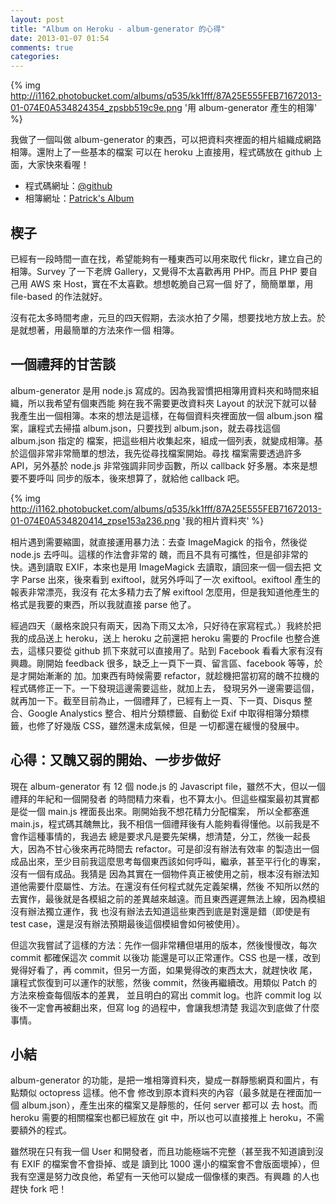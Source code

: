```yaml
---
layout: post
title: "Album on Heroku - album-generator 的心得"
date: 2013-01-07 01:54
comments: true
categories: 
---
```


{% img http://i1162.photobucket.com/albums/q535/kk1fff/87A25E555FEB71672013-01-074E0A534824354_zpsbb519c9e.png '用 album-generator 產生的相簿' %}

我做了一個叫做 album-generator 的東西，可以把資料夾裡面的相片組織成網路相簿。還附上了一些基本的檔案
可以在 heroku 上直接用，程式碼放在 github 上面，大家快來看喔！

* 程式碼網址：<a href="https://github.com/kk1fff/album-generator">@github</a>
* 相簿網址：<a href="http://photo.patrickz.net/">Patrick's Album</a>

## 楔子

已經有一段時間一直在找，希望能夠有一種東西可以用來取代 flickr，建立自己的相簿。Survey 了一下老牌
Gallery，又覺得不太喜歡再用 PHP。而且 PHP 要自己用 AWS 來 Host，實在不太喜歡。想想乾脆自己寫一個
好了，簡簡單單，用 file-based 的作法就好。

沒有花太多時間考慮，元旦的四天假期，去淡水拍了夕陽，想要找地方放上去。於是就想著，用最簡單的方法來作一個
相簿。

## 一個禮拜的甘苦談

album-generator 是用 node.js 寫成的。因為我習慣把相簿用資料夾和時間來組織，所以我希望有個東西能
夠在我不需要更改資料夾 Layout 的狀況下就可以替我產生出一個相簿。本來的想法是這樣，在每個資料夾裡面放一個
album.json 檔案，讓程式去掃描 album.json，只要找到 album.json，就去尋找這個 album.json 指定的
檔案，把這些相片收集起來，組成一個列表，就變成相簿。基於這個非常非常簡單的想法，我先從尋找檔案開始。尋找
檔案需要透過許多 API，另外基於 node.js 非常強調非同步函數，所以 callback 好多層。本來是想要不要呼叫
同步的版本，後來想算了，就給他 callback 吧。

{% img http://i1162.photobucket.com/albums/q535/kk1fff/87A25E555FEB71672013-01-074E0A534820414_zpse153a236.png '我的相片資料夾' %}

相片遇到需要縮圖，就直接運用暴力法：去查 ImageMagick 的指令，然後從 node.js 去呼叫。這樣的作法會非常的
醜，而且不具有可攜性，但是卻非常的快。遇到讀取 EXIF，本來也是用 ImageMagick 去讀取，讀回來一個一個去把
文字 Parse 出來，後來看到 exiftool，就另外呼叫了一次 exiftool。exiftool 產生的報表非常漂亮，我沒有
花太多精力去了解 exiftool 怎麼用，但是我知道他產生的格式是我要的東西，所以我就直接 parse 他了。

經過四天（嚴格來說只有兩天，因為下雨又太冷，只好待在家寫程式。）我終於把我的成品送上 heroku，送上 heroku
之前還把 heroku 需要的 Procfile 也整合進去，這樣只要從 github 抓下來就可以直接用了。貼到 Facebook
看看大家有沒有興趣。剛開始 feedback 很多，缺乏上一頁下一頁、留言區、facebook 等等，於是才開始漸漸的
加。加東西有時候需要 refactor，就趁機把當初寫的醜不拉機的程式碼修正一下。一下發現這邊需要這些，就加上去，
發現另外一邊需要這個，就再加一下。截至目前為止，一個禮拜了，已經有上一頁、下一頁、Disqus 整合、Google
Analystics 整合、相片分類標籤、自動從 Exif 中取得相簿分類標籤，也修了好幾版 CSS，雖然還未成氣候，但是
一切都還在緩慢的發展中。

## 心得：又醜又弱的開始、一步步做好

現在 album-generator 有 12 個 node.js 的 Javascript file，雖然不大，但以一個禮拜的年紀和一個開發者
的時間精力來看，也不算太小。但這些檔案最初其實都是從一個 main.js 裡面長出來。剛開始我不想花精力分配檔案，
所以全都塞進 main.js，程式碼其醜無比，我不相信一個禮拜後有人能夠看得懂他。以前我是不會作這種事情的，我過去
總是要求凡是要先架構，想清楚，分工，然後一起長大，因為不甘心後來再花時間去 refactor。可是卻沒有辦法有效率
的製造出一個成品出來，至少目前我這麼思考每個東西該如何呼叫，繼承，甚至平行化的專案，沒有一個有成品。我猜是
因為其實在一個物件真正被使用之前，根本沒有辦法知道他需要什麼屬性、方法。在還沒有任何程式就先定義架構，然後
不知所以然的去實作，最後就是各模組之前的差異越來越遠。而且東西遲遲無法上線，因為模組沒有辦法獨立運作，我
也沒有辦法去知道這些東西到底是對還是錯（即使是有 test case，還是沒有辦法預期最後這個模組會如何被使用）。

但這次我嘗試了這樣的方法：先作一個非常糟但堪用的版本，然後慢慢改，每次 commit 都確保這次 commit 以後功
能還是可以正常運作。CSS 也是一樣，改到覺得好看了，再 commit，但另一方面，如果覺得改的東西太大，就趕快收
尾，讓程式恢復到可以運作的狀態，然後 commit，然後再繼續改。用類似 Patch 的方法來檢查每個版本的差異，
並且明白的寫出 commit log。也許 commit log 以後不一定會再被翻出來，但寫 log 的過程中，會讓我想清楚
我這次到底做了什麼事情。

## 小結

album-generator 的功能，是把一堆相簿資料夾，變成一群靜態網頁和圖片，有點類似 octopress 這樣。他不會
修改到原本資料夾的內容（最多就是在裡面加一個 album.json），產生出來的檔案又是靜態的，任何 server 都可以
去 host。而 heroku 需要的相關檔案也都已經放在 git 中，所以也可以直接推上 heroku，不需要額外的程式。

雖然現在只有我一個 User 和開發者，而且功能極端不完整（甚至我不知道讀到沒有 EXIF 的檔案會不會掛掉、或是
讀到比 1000 還小的檔案會不會版面壞掉），但我有空還是努力改良他，希望有一天他可以變成一個像樣的東西。有興趣
的人也趕快 fork 吧！